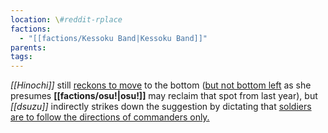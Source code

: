 ```yaml
---
location: \#reddit-rplace
factions:
  - "[[factions/Kessoku Band|Kessoku Band]]"
parents: 
tags: 
---
```

*[[Hinochi]]* still [reckons to move](https://discord.com/channels/1093664259273130084/1131230952119615600/1131577363981942834) to the bottom ([but not bottom left](https://discord.com/channels/1093664259273130084/1131230952119615600/1131577409951514755) as she presumes **[[factions/osu!|osu!]]** may reclaim that spot from last year), but *[[dsuzu]]* indirectly strikes down the suggestion by dictating that [soldiers are to follow the directions of commanders only.](https://discord.com/channels/1093664259273130084/1131230952119615600/1131577385758756886)
